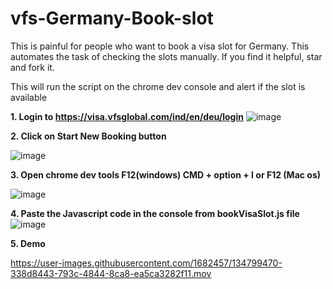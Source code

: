 # vfs-Germany-Book-slot
This is painful for people who want to book a visa slot for Germany. This automates the task of checking the slots manually. If you find it helpful, star and fork it.

This will run the script on the chrome dev console and alert if the slot is available

**1. Login to https://visa.vfsglobal.com/ind/en/deu/login**
![image](https://user-images.githubusercontent.com/1682457/134799228-33ff99fc-20ab-436f-a2b7-25410e9e5503.png)

**2. Click on **Start New Booking button****

![image](https://user-images.githubusercontent.com/1682457/134799246-4cb90ff1-634f-49ef-95b2-b697b2070da5.png)

**3. Open chrome dev tools F12(windows) CMD + option + I or F12 (Mac os)**

![image](https://user-images.githubusercontent.com/1682457/134799257-dc4934c0-0070-4f96-a155-aa525accd28e.png)

**4. Paste the Javascript code in the console from bookVisaSlot.js file**
![image](https://user-images.githubusercontent.com/1682457/134799286-d95842cc-b347-44a7-9856-68240eb02689.png)

**5. Demo**

https://user-images.githubusercontent.com/1682457/134799470-338d8443-793c-4844-8ca8-ea5ca3282f11.mov

